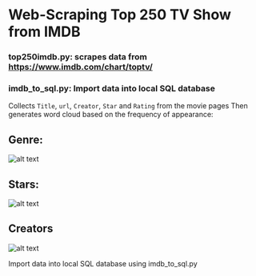 # Web-Scraping Top 250 TV Show from IMDB
### top250imdb.py: scrapes data from https://www.imdb.com/chart/toptv/
### imdb_to_sql.py: Import data into local SQL database

Collects `Title`, `url`, `Creator`, `Star` and `Rating` from the movie pages
Then generates word cloud based on the frequency of appearance:

## Genre:
![alt text](https://github.com/charliesong66/Top-250-TV-Show-IMDB/blob/main/imdb_top250_tvshow_genre.png)

## Stars:
![alt text](https://github.com/charliesong66/Top-250-TV-Show-IMDB/blob/main/imdb_top250_tvshow_stars.png)

## Creators
![alt text](https://github.com/charliesong66/Top-250-TV-Show-IMDB/blob/main/imdb_top250_tvshow_creators.png)

Import data into local SQL database using imdb_to_sql.py
